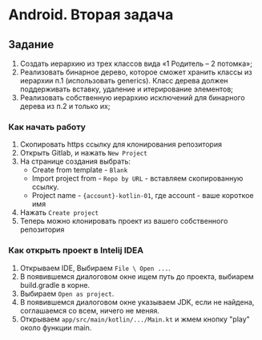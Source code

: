 # Android. Вторая задача

## Задание
1. Создать иерархию из трех классов вида «1 Родитель – 2 потомка»;
2. Реализовать бинарное дерево, которое сможет хранить классы из иерархии п.1 (использовать generics). Класс дерева должен поддерживать вставку, удаление и итерирование элементов;
3. Реализовать собственную иерархию исключений для бинарного дерева из п.2 и только их;

### Как начать работу
1. Скопировать https ссылку для клонирования репозитория
2. Открыть Gitlab, и нажать `New Project`
3. На странице создания выбрать:
    * Create from template - `Blank`
    * Import project from - `Repo by URL` - вставляем скопированную ссылку.
    * Project name - `{account}-kotlin-01`, где account - ваше короткое имя
4. Нажать `Create project`
5. Теперь можно клонировать проект из вашего собственного репозитория

### Как открыть проект в Intelij IDEA
1. Открываем IDE, Выбираем `File \ Open ...`.
1. В появившемся диалоговом окне ищем путь до проекта, выбиарем build.gradle в корне.
1. Выбираем `Open as project`.
1. В появившемся диалоговом окне указываем JDK, если не найдена, соглашаемся со всем, ничего не меняя.
1. Открываем `app/src/main/kotlin/.../Main.kt` и жмем кнопку "play" около функции main.